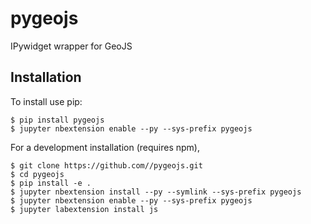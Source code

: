 pygeojs
===============================

IPywidget wrapper for GeoJS

Installation
------------

To install use pip:

    $ pip install pygeojs
    $ jupyter nbextension enable --py --sys-prefix pygeojs


For a development installation (requires npm),

    $ git clone https://github.com//pygeojs.git
    $ cd pygeojs
    $ pip install -e .
    $ jupyter nbextension install --py --symlink --sys-prefix pygeojs
    $ jupyter nbextension enable --py --sys-prefix pygeojs
    $ jupyter labextension install js
